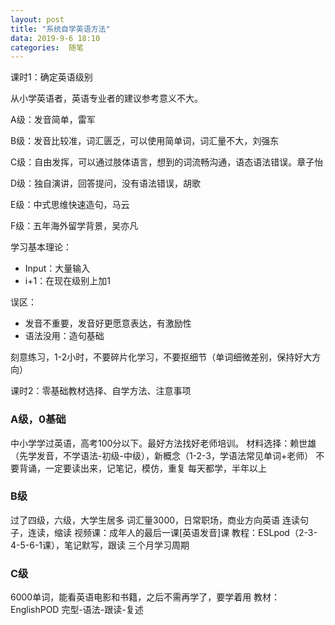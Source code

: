 ```yaml
---
layout: post
title: "系统自学英语方法"
data: 2019-9-6 18:10
categories:  随笔
---
```


课时1：确定英语级别

从小学英语者，英语专业者的建议参考意义不大。

A级：发音简单，雷军

B级：发音比较准，词汇匮乏，可以使用简单词，词汇量不大，刘强东

C级：自由发挥，可以通过肢体语言，想到的词流畅沟通，语态语法错误。章子怡

D级：独自演讲，回答提问，没有语法错误，胡歌

E级：中式思维快速造句，马云

F级：五年海外留学背景，吴亦凡

学习基本理论：
* Input：大量输入
* i+1：在现在级别上加1

误区：
* 发音不重要，发音好更愿意表达，有激励性
* 语法没用：造句基础

刻意练习，1-2小时，不要碎片化学习，不要抠细节（单词细微差别，保持好大方向）

课时2：零基础教材选择、自学方法、注意事项

### A级，0基础
中小学学过英语，高考100分以下。最好方法找好老师培训。
材料选择：赖世雄（先学发音，不学语法-初级-中级），新概念（1-2-3，学语法常见单词+老师）
不要背诵，一定要读出来，记笔记，模仿，重复
每天都学，半年以上

### B级
过了四级，六级，大学生居多
词汇量3000，日常职场，商业方向英语
连读句子，连读，缩读
视频课：成年人的最后一课[英语发音]课
教程：ESLpod（2-3-4-5-6-1课），笔记默写，跟读
三个月学习周期

### C级
6000单词，能看英语电影和书籍，之后不需再学了，要学着用
教材：EnglishPOD
完型-语法-跟读-复述 


